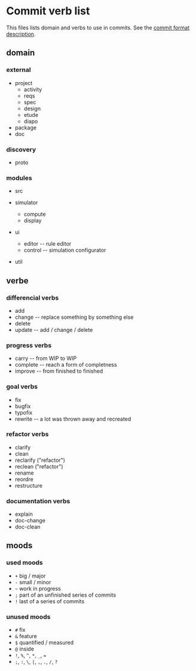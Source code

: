 # Commit verb list

This files lists domain and verbs to use in commits. See the [commit format description](./commit-format.md).

## domain

### external

- project
  - activity
  - reqs
  - spec
  - design
  - etude
  - diapo
- package
- doc

### discovery

- proto

### modules

- src

- simulator
  - compute
  - display
- ui
  - editor -- rule editor
  - control -- simulation configurator
- util

## verbe

### differencial verbs

- add
- change -- replace something by something else
- delete
- update -- add / change / delete

### progress verbs

- carry -- from WIP to WIP
- complete -- reach a form of completness
- improve -- from finished to finished

### goal verbs

- fix
- bugfix
- typofix
- rewrite -- a lot was thrown away and recreated

### refactor verbs

- clarify
- clean
- reclarify ("refactor")
- reclean ("refactor")
- rename
- reordre
- restructure

### documentation verbs

- explain
- doc-change
- doc-clean

## moods

### used moods

- `+` big / major
- `-` small / minor
- `~` work in progress
- `;` part of an unfinished series of commits
- `!` last of a series of commits

### unused moods

- `#` fix
- `&` feature
- `$` quantified / measured
- `@` inside
- `!`, `%`, `^`, `*`, `_`, `=`
- `;`, `:`, `\`, `|`, `,`, `.`, `/`, `?`
